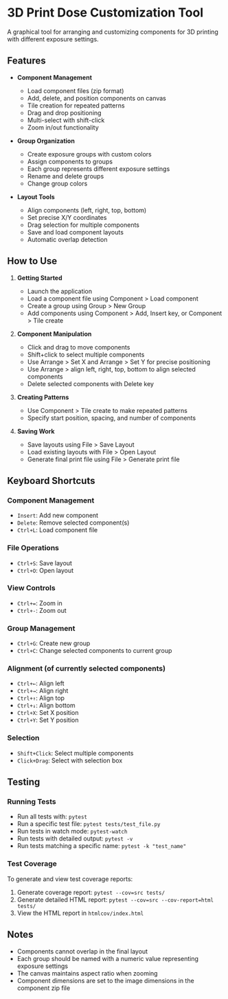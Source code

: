 # 3D Print Dose Customization Tool

A graphical tool for arranging and customizing components for 3D printing with different exposure settings.

## Features

- **Component Management**

  - Load component files (zip format)
  - Add, delete, and position components on canvas
  - Tile creation for repeated patterns
  - Drag and drop positioning
  - Multi-select with shift-click
  - Zoom in/out functionality

- **Group Organization**

  - Create exposure groups with custom colors
  - Assign components to groups
  - Each group represents different exposure settings
  - Rename and delete groups
  - Change group colors

- **Layout Tools**
  - Align components (left, right, top, bottom)
  - Set precise X/Y coordinates
  - Drag selection for multiple components
  - Save and load component layouts
  - Automatic overlap detection

## How to Use

1. **Getting Started**

   - Launch the application
   - Load a component file using Component > Load component
   - Create a group using Group > New Group
   - Add components using Component > Add, Insert key, or Component > Tile create

2. **Component Manipulation**

   - Click and drag to move components
   - Shift+click to select multiple components
   - Use Arrange > Set X and Arrange > Set Y for precise positioning
   - Use Arrange > align left, right, top, bottom to align selected components
   - Delete selected components with Delete key

3. **Creating Patterns**

   - Use Component > Tile create to make repeated patterns
   - Specify start position, spacing, and number of components

4. **Saving Work**
   - Save layouts using File > Save Layout
   - Load existing layouts with File > Open Layout
   - Generate final print file using File > Generate print file

## Keyboard Shortcuts

### Component Management

- `Insert`: Add new component
- `Delete`: Remove selected component(s)
- `Ctrl+L`: Load component file

### File Operations

- `Ctrl+S`: Save layout
- `Ctrl+O`: Open layout

### View Controls

- `Ctrl+=`: Zoom in
- `Ctrl+-`: Zoom out

### Group Management

- `Ctrl+G`: Create new group
- `Ctrl+C`: Change selected components to current group

### Alignment (of currently selected components)

- `Ctrl+←`: Align left
- `Ctrl+→`: Align right
- `Ctrl+↑`: Align top
- `Ctrl+↓`: Align bottom
- `Ctrl+X`: Set X position
- `Ctrl+Y`: Set Y position

### Selection

- `Shift+Click`: Select multiple components
- `Click+Drag`: Select with selection box

## Testing

### Running Tests

- Run all tests with: `pytest`
- Run a specific test file: `pytest tests/test_file.py`
- Run tests in watch mode: `pytest-watch`
- Run tests with detailed output: `pytest -v`
- Run tests matching a specific name: `pytest -k "test_name"`

### Test Coverage

To generate and view test coverage reports:

1. Generate coverage report: `pytest --cov=src tests/`
2. Generate detailed HTML report: `pytest --cov=src --cov-report=html tests/`
3. View the HTML report in `htmlcov/index.html`

## Notes

- Components cannot overlap in the final layout
- Each group should be named with a numeric value representing exposure settings
- The canvas maintains aspect ratio when zooming
- Component dimensions are set to the image dimensions in the component zip file
